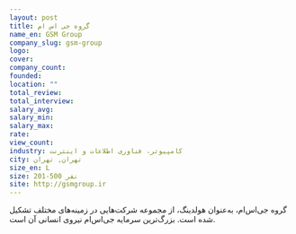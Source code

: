 ```yaml
---
layout: post
title: گروه جی اس ام
name_en: GSM Group
company_slug: gsm-group
logo: 
cover: 
company_count:
founded:
location: ""
total_review: 
total_interview: 
salary_avg: 
salary_min: 
salary_max: 
rate: 
view_count: 
industry: کامپیوتر، فناوری اطلاعات و اینترنت
city: تهران, تهران
size_en: L
size: 201-500 نفر
site: http://gsmgroup.ir
---
```


گروه جی‌اس‌ام، به‌عنوان هولدینگ، از مجموعه شرکت‌هایی در زمینه‌های مختلف تشکیل شده است.  بزرگ‌ترین سرمایه جی‌اس‌ام نیروی انسانی آن است.
